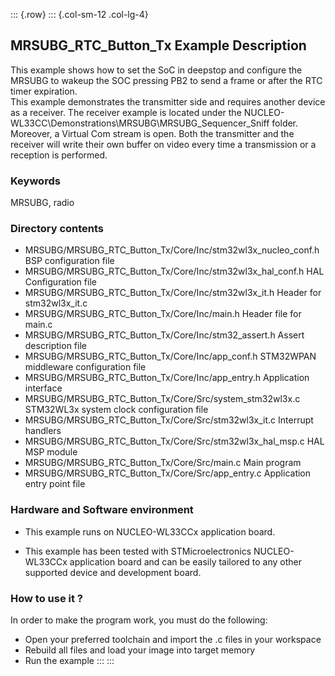 ::: {.row}
::: {.col-sm-12 .col-lg-4}
## <b>MRSUBG_RTC_Button_Tx Example Description</b>

This example shows how to set the SoC in deepstop and configure the MRSUBG to wakeup the SOC pressing PB2 to send a frame or after the RTC timer expiration.   
This example demonstrates the transmitter side and requires another device as a receiver. The receiver example is located under the NUCLEO-WL33CC\Demonstrations\MRSUBG\MRSUBG_Sequencer_Sniff folder.
Moreover, a Virtual Com stream is open. Both the transmitter and the receiver will write their own buffer on video every time a transmission or a reception is performed.

### <b>Keywords</b>

MRSUBG, radio

### <b>Directory contents</b>

  - MRSUBG/MRSUBG_RTC_Button_Tx/Core/Inc/stm32wl3x_nucleo_conf.h   BSP configuration file
  - MRSUBG/MRSUBG_RTC_Button_Tx/Core/Inc/stm32wl3x_hal_conf.h      HAL Configuration file
  - MRSUBG/MRSUBG_RTC_Button_Tx/Core/Inc/stm32wl3x_it.h            Header for stm32wl3x_it.c
  - MRSUBG/MRSUBG_RTC_Button_Tx/Core/Inc/main.h                    Header file for main.c
  - MRSUBG/MRSUBG_RTC_Button_Tx/Core/Inc/stm32_assert.h            Assert description file
  - MRSUBG/MRSUBG_RTC_Button_Tx/Core/Inc/app_conf.h                STM32WPAN middleware configuration file
  - MRSUBG/MRSUBG_RTC_Button_Tx/Core/Inc/app_entry.h               Application interface
  - MRSUBG/MRSUBG_RTC_Button_Tx/Core/Src/system_stm32wl3x.c        STM32WL3x system clock configuration file
  - MRSUBG/MRSUBG_RTC_Button_Tx/Core/Src/stm32wl3x_it.c            Interrupt handlers
  - MRSUBG/MRSUBG_RTC_Button_Tx/Core/Src/stm32wl3x_hal_msp.c       HAL MSP module
  - MRSUBG/MRSUBG_RTC_Button_Tx/Core/Src/main.c                    Main program
  - MRSUBG/MRSUBG_RTC_Button_Tx/Core/Src/app_entry.c               Application entry point file

### <b>Hardware and Software environment</b>

  - This example runs on NUCLEO-WL33CCx application board.

  - This example has been tested with STMicroelectronics NUCLEO-WL33CCx application board and can be easily tailored to any other supported device and development board.  

### <b>How to use it ?</b>

In order to make the program work, you must do the following:

 - Open your preferred toolchain and import the .c files in your workspace
 - Rebuild all files and load your image into target memory
 - Run the example
:::
:::